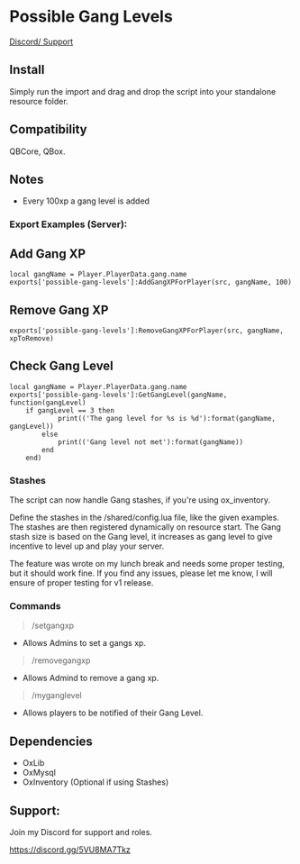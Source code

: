 # Possible Gang Levels

[Discord/ Support](https://discord.gg/Gnb2S7uAdG)

## Install

Simply run the import and drag and drop the script into your standalone resource folder.

## Compatibility
QBCore, QBox.

## Notes

- Every 100xp a gang level is added

### Export Examples (Server):

## Add Gang XP
```
local gangName = Player.PlayerData.gang.name
exports['possible-gang-levels']:AddGangXPForPlayer(src, gangName, 100)
```

## Remove Gang XP
```
exports['possible-gang-levels']:RemoveGangXPForPlayer(src, gangName, xpToRemove)
```
## Check Gang Level
```
local gangName = Player.PlayerData.gang.name
exports['possible-gang-levels']:GetGangLevel(gangName, function(gangLevel)
    if gangLevel == 3 then
            print(('The gang level for %s is %d'):format(gangName, gangLevel))
        else
            print(('Gang level not met'):format(gangName))
        end
    end)
```

### Stashes
The script can now handle Gang stashes, if you're using ox_inventory.

Define the stashes in the /shared/config.lua file, like the given examples. The stashes are then registered dynamically on resource start. The Gang stash size is based on the Gang level, it increases as gang level to give incentive to level up and play your server.

The feature was wrote on my lunch break and needs some proper testing, but it should work fine. If you find any issues, please let me know, I will ensure of proper testing for v1 release.

### Commands

> /setgangxp 
- Allows Admins to set a gangs xp.
> /removegangxp
- Allows Admind to remove a gang xp.
> /myganglevel 
- Allows players to be notified of their Gang Level.

## Dependencies
- OxLib
- OxMysql
- OxInventory (Optional if using Stashes)

## Support:

Join my Discord for support and roles.

https://discord.gg/5VU8MA7Tkz